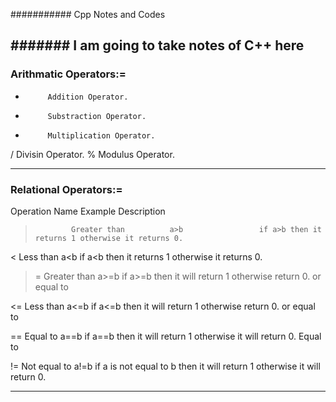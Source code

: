 ########### Cpp Notes and Codes

####### I am going to take notes of C++ here
-------------------------------------------------------------------------
### Arithmatic Operators:=
+          Addition Operator.
-          Substraction Operator.
*          Multiplication Operator.
/          Divisin Operator.
%          Modulus Operator.

--------------------------------------------------------------------------
### Relational Operators:=
Operation        Name              Example              Description
>             Greater than          a>b                 if a>b then it returns 1 otherwise it returns 0.

<             Less than             a<b                 if a<b then it returns 1 otherwise it returns 0.

>=            Greater than          a>=b                if a>=b then it will return 1 otherwise return 0.
              or equal to
 
<=            Less than             a<=b                if a<=b then it will return 1 otherwise return 0.
              or equal to   

==            Equal to              a==b                if a==b then it will return 1 otherwise it will return 0.
              Equal to         

!=            Not equal to          a!=b                if a is not equal to b then it will return 1 otherwise it will return 0.

------------------------------------------------------------------------
